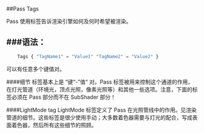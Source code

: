 ##Pass Tags

Pass 使用标签告诉渲染引擎如何及何时希望被渲染。


###语法：
---
```javascript
    Tags { "TagName1" = "Value1" "TagName2" = "Value2" }
```
可以有任意多个键值对。

####细节
标签基本上是 “键“-”值“ 对。Pass 标签被用来控制这个通道的作用，在灯光管道（环境光，顶点光照，像素光照等）和其他一些选项。注意，下面的标签必须在 Pass 部分而不在 SubShader 部分！

####LightMode tag
LightMode 标签定义了 Pass 在光照管线中的作用。见渲染管道的细节。这些标签是很少使用手动；大多数着色器需要与灯光的配合，写成表面着色器，然后所有这些细节的照顾。
